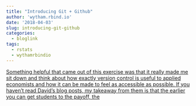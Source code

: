 ```yaml
---
title: "Introducing Git + Github"
author: 'wytham.rbind.io'
date: '2018-04-03'
slug: introducing-git-github
categories:
  - bloglink
tags:
  - rstats
  - wythamrbindio
---
```


[Something helpful that came out of this exercise was that it really made me sit down and think about how exactly version control is useful to applied economists and how it can be made to feel as accessible as possible. If you haven’t read David’s blog posts, my takeaway from them is that the earlier you can get students to the payoff, the<i class="fas fa-external-link-alt"></i>](https://wytham.rbind.io/post/github-workshop/)

